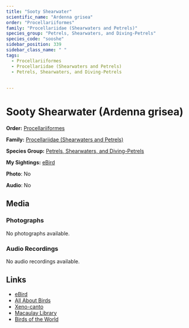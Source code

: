 ```yaml
---
title: "Sooty Shearwater"
scientific_name: "Ardenna grisea"
order: "Procellariiformes"
family: "Procellariidae (Shearwaters and Petrels)"
species_group: "Petrels, Shearwaters, and Diving-Petrels"
species_code: "sooshe"
sidebar_position: 339
sidebar_class_name: " "
tags: 
  - Procellariiformes
  - Procellariidae (Shearwaters and Petrels)
  - Petrels, Shearwaters, and Diving-Petrels
  
  
---
```


# Sooty Shearwater (Ardenna grisea)

**Order:** [Procellariiformes](/tags/procellariiformes)

**Family:** [Procellariidae (Shearwaters and Petrels)](/tags/procellariidae-shearwaters-and-petrels)

**Species Group:** [Petrels, Shearwaters, and Diving-Petrels](/tags/petrels-shearwaters-and-diving-petrels)

**My Sightings:** [eBird](https://ebird.org/lifelist?r=world&time=life&spp=sooshe)

**Photo**: No 

**Audio**: No

## Media
### Photographs
No photographs available.

### Audio Recordings
No audio recordings available.

## Links
* [eBird](https://ebird.org/species/sooshe) 
* [All About Birds](https://www.allaboutbirds.org/guide/sooshe) 
* [Xeno-canto](https://www.xeno-canto.org/species/ardenna-grisea) 
* [Macaulay Library](https://search.macaulaylibrary.org/catalog?taxonCode=sooshe&sort=rating_rank_desc)
* [Birds of the World](https://birdsoftheworld.org/bow/species/sooshe)
